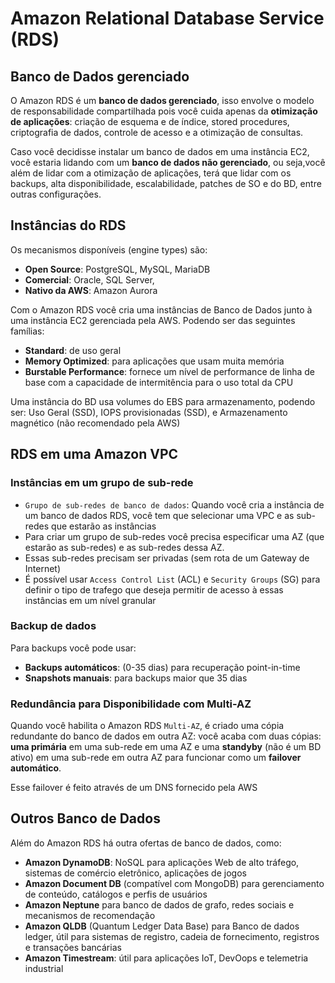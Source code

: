 # Amazon Relational Database Service (RDS)

## Banco de Dados gerenciado

O Amazon RDS é um **banco de dados gerenciado**, isso envolve o modelo de responsabilidade compartilhada pois você cuida apenas da **otimização de aplicações**: criação de esquema e de índice, stored procedures, criptografia de dados, controle de acesso e a otimização de consultas.

Caso você decidisse instalar um banco de dados em uma instância EC2, você estaria lidando com um **banco de dados não gerenciado**, ou seja,você além de lidar com a otimização de aplicações, terá que lidar com os backups, alta disponibilidade, escalabilidade, patches de SO e do BD, entre outras configurações.

## Instâncias do RDS

Os mecanismos disponíveis (engine types) são:

- **Open Source**: PostgreSQL, MySQL, MariaDB
- **Comercial**: Oracle, SQL Server,
- **Nativo da AWS**: Amazon Aurora

Com o Amazon RDS você cria uma instâncias de Banco de Dados junto à uma instância EC2 gerenciada pela AWS. Podendo ser das seguintes famílias:

- **Standard**: de uso geral
- **Memory Optimized**: para aplicações que usam muita memória
- **Burstable Performance**: fornece um nível de performance de linha de base com a capacidade de intermitência para o uso total da CPU

Uma instância do BD usa volumes do EBS para armazenamento, podendo ser: Uso Geral (SSD), IOPS provisionadas (SSD), e Armazenamento magnético (não recomendado pela AWS)

## RDS em uma Amazon VPC

### Instâncias em um grupo de sub-rede

- `Grupo de sub-redes de banco de dados`: Quando você cria a instância de um banco de dados RDS, você tem que selecionar uma VPC e as sub-redes que estarão as instâncias
- Para criar um grupo de sub-redes você precisa especificar uma AZ (que estarão as sub-redes) e as sub-redes dessa AZ.
- Essas sub-redes precisam ser privadas (sem rota de um Gateway de Internet)
- É possível usar `Access Control List` (ACL) e `Security Groups` (SG) para definir o tipo de trafego que deseja permitir de acesso à essas instâncias em um nível granular

### Backup de dados

Para backups você pode usar:

- **Backups automáticos**: (0-35 dias) para recuperação point-in-time
- **Snapshots manuais**: para backups maior que 35 dias

### Redundância para Disponibilidade com Multi-AZ

Quando você habilita o Amazon RDS `Multi-AZ`, é criado uma cópia redundante do banco de dados em outra AZ: você acaba com duas cópias: **uma primária** em uma sub-rede em uma AZ e uma **standyby** (não é um BD ativo) em uma sub-rede em outra AZ para funcionar como um **failover automático**.

Esse failover é feito através de um DNS fornecido pela AWS

## Outros Banco de Dados

Além do Amazon RDS há outra ofertas de banco de dados, como:

- **Amazon DynamoDB**: NoSQL para aplicações Web de alto tráfego, sistemas de comércio eletrônico, aplicações de jogos
- **Amazon Document DB** (compatível com MongoDB) para gerenciamento de conteúdo, catálogos e perfis de usuários
- **Amazon Neptune** para banco de dados de grafo, redes sociais e mecanismos de recomendação
- **Amazon QLDB** (Quantum Ledger Data Base) para Banco de dados ledger, útil para sistemas de registro, cadeia de fornecimento, registros e transações bancárias
- **Amazon Timestream**: útil para aplicações IoT, DevOops e telemetria industrial

